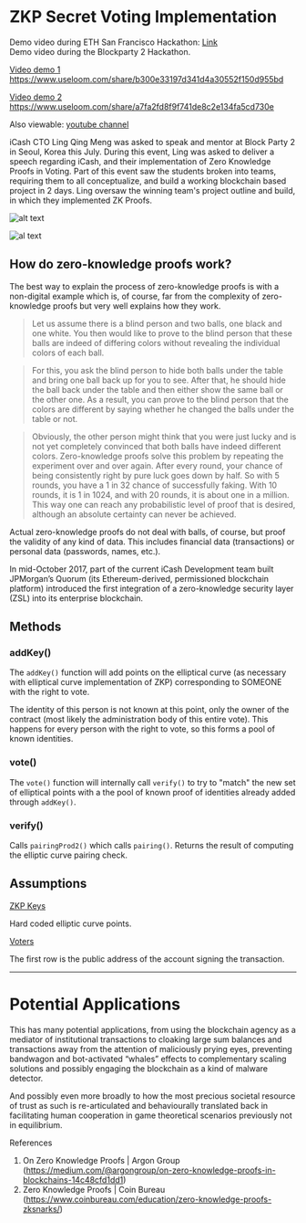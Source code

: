 # ZKP Secret Voting Implementation

Demo video during ETH San Francisco Hackathon: [Link](https://www.youtube.com/watch?v=5sXDem_YUw0&t=287s)   
Demo video during the Blockparty 2 Hackathon.  

[Video demo 1](https://www.useloom.com/share/b300e33197d341d4a30552f150d955bd)    
https://www.useloom.com/share/b300e33197d341d4a30552f150d955bd
  
[Video demo 2](https://www.useloom.com/share/a7fa2fd8f9f741de8c2e134fa5cd730e)  
https://www.useloom.com/share/a7fa2fd8f9f741de8c2e134fa5cd730e    
  
Also viewable: [youtube channel](https://youtu.be/PGgE1TQl9Kk)  
  
iCash CTO Ling Qing Meng was asked to speak and mentor at Block Party 2 in Seoul, Korea this July. During this event, Ling was asked to deliver a speech regarding iCash, and their implementation of Zero Knowledge Proofs in Voting. Part of this event saw the students broken into teams, requiring them to all conceptualize, and build a working blockchain based project in 2 days. Ling oversaw the winning team's project outline and build, in which they implemented ZK Proofs. 

![alt text](https://i.imgur.com/doxOtL3.jpg) 

![al text](https://i.imgur.com/2tcOAql.jpg)


## How do zero-knowledge proofs work?
The best way to explain the process of zero-knowledge proofs is with a non-digital example which is, of course, far from the complexity of zero-knowledge proofs but very well explains how they work.

> Let us assume there is a blind person and two balls, one black and one white. You then would like to prove to the blind person that these balls are indeed of differing colors without revealing the individual colors of each ball.


> For this, you ask the blind person to hide both balls under the table and bring one ball back up for you to see. After that, he should hide the ball back under the table and then either show the same ball or the other one. As a result, you can prove to the blind person that the colors are different by saying whether he changed the balls under the table or not.

> Obviously, the other person might think that you were just lucky and is not yet completely convinced that both balls have indeed different colors. Zero-knowledge proofs solve this problem by repeating the experiment over and over again. After every round, your chance of being consistently right by pure luck goes down by half. So with 5 rounds, you have a 1 in 32 chance of successfully faking. With 10 rounds, it is 1 in 1024, and with 20 rounds, it is about one in a million. This way one can reach any probabilistic level of proof that is desired, although an absolute certainty can never be achieved.

Actual zero-knowledge proofs do not deal with balls, of course, but proof the validity of any kind of data. This includes financial data (transactions) or personal data (passwords, names, etc.).

In mid-October 2017, part of the current iCash Development team built JPMorgan’s Quorum (its Ethereum-derived, permissioned blockchain platform) introduced the first integration of a zero-knowledge security layer (ZSL) into its enterprise blockchain.

## Methods

### addKey() 

The `addKey()` function will add points on the elliptical curve (as necessary with elliptical curve implementation of ZKP) corresponding to SOMEONE with the right to vote.  
  
The identity of this person is not known at this point, only the owner of the contract (most likely the administration body of this entire vote). This happens for every person with the right to vote, so this forms a pool of known identities.  
  
### vote()  

The `vote()` function will internally call `verify()` to try to "match" the new set of elliptical points with a the pool of known proof of identities already added through `addKey()`.   

### verify()

Calls `pairingProd2()` which calls `pairing()`. Returns the result of computing the elliptic curve pairing check.  

## Assumptions  

[ZKP Keys](https://github.com/icash-io/secret-voting/blob/master/zkp-keys)   

Hard coded elliptic curve points.    
  
[Voters](https://github.com/icash-io/secret-voting/blob/master/voters.txt)  
  
The first row is the public address of the account signing the transaction.  


---


# Potential Applications

This has many potential applications, from using the blockchain agency as a mediator of institutional transactions to cloaking large sum balances and transactions away from the attention of maliciously prying eyes, preventing bandwagon and bot-activated “whales” effects to complementary scaling solutions and possibly engaging the blockchain as a kind of malware detector.

And possibly even more broadly to how the most precious societal resource of trust as such is re-articulated and behaviourally translated back in facilitating human cooperation in game theoretical scenarios previously not in equilibrium.


References
1. On Zero Knowledge Proofs | Argon Group (https://medium.com/@argongroup/on-zero-knowledge-proofs-in-blockchains-14c48cfd1dd1) 
2. Zero Knowledge Proofs | Coin Bureau (https://www.coinbureau.com/education/zero-knowledge-proofs-zksnarks/)
